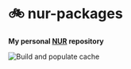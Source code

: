 # 🚲 nur-packages

**My personal [NUR](https://github.com/nix-community/NUR) repository**

![Build and populate cache](https://github.com/zimeg/nur-packages/workflows/Build%20and%20populate%20cache/badge.svg)
